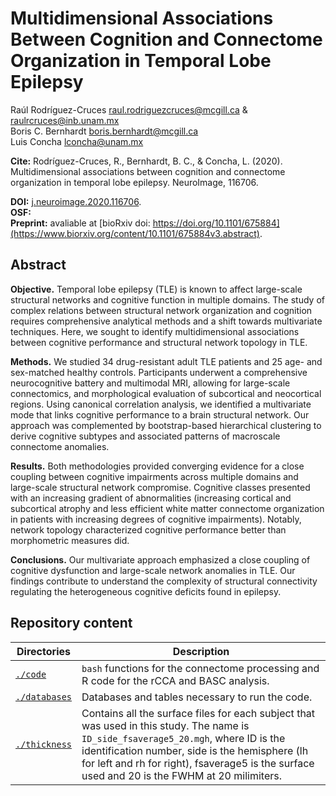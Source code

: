 # Multidimensional Associations Between Cognition and Connectome Organization in Temporal Lobe Epilepsy
Raúl Rodríguez-Cruces  [raul.rodriguezcruces@mcgill.ca](mailto:raul.rodriguezcruces@mcgill.ca) & [raulrcruces@inb.unam.mx](mailto:raulrcruces@inb.unam.mx)  
Boris C. Bernhardt  [boris.bernhardt@mcgill.ca](mailto:boris.bernhardt@mcgill.ca)  
Luis Concha [lconcha@unam.mx](mailto:lconcha@unam.mx)  

**Cite:** Rodríguez-Cruces, R., Bernhardt, B. C., & Concha, L. (2020). Multidimensional associations between cognition and connectome organization in temporal lobe epilepsy. NeuroImage, 116706.  

**DOI:** [j.neuroimage.2020.116706](https://doi.org/10.1016/j.neuroimage.2020.116706).  
**OSF:**  
**Preprint:** avaliable at [bioRxiv doi: https://doi.org/10.1101/675884](https://www.biorxiv.org/content/10.1101/675884v3.abstract).   
    
## Abstract
**Objective.** Temporal lobe epilepsy (TLE) is known to affect large-scale structural networks and cognitive function in multiple domains. The study of complex relations between structural network organization and cognition requires comprehensive analytical methods and a shift towards multivariate techniques. Here, we sought to identify multidimensional associations between cognitive performance and structural network topology in TLE.  
  
**Methods.** We studied 34 drug-resistant adult TLE patients and 25 age- and sex-matched healthy controls. Participants underwent a comprehensive neurocognitive battery and multimodal MRI, allowing for large-scale connectomics, and morphological evaluation of subcortical and neocortical regions. Using canonical correlation analysis, we identified a multivariate mode that links cognitive performance to a brain structural network. Our approach was complemented by bootstrap-based hierarchical clustering to derive cognitive subtypes and associated patterns of macroscale connectome anomalies.  
  
**Results.** Both methodologies provided converging evidence for a close coupling between cognitive impairments across multiple domains and large-scale structural network compromise. Cognitive classes presented with an increasing gradient of abnormalities (increasing cortical and subcortical atrophy and less efficient white matter connectome organization in patients with increasing degrees of cognitive impairments). Notably, network topology characterized cognitive performance better than morphometric measures did.  
  
**Conclusions.** Our multivariate approach emphasized a close coupling of cognitive dysfunction and large-scale network anomalies in TLE. Our findings contribute to understand the complexity of structural connectivity regulating the heterogeneous cognitive deficits found in epilepsy.  
  
 ## Repository content
 | Directories   | Description                                                                                                                                                                                                                                                                             |
|---------------|-----------------------------------------------------------------------------------------------------------------------------------------------------------------------------------------------------------------------------------------------------------------------------------------|
| [`./code`](https://github.com/rcruces/2020_cognition_connectomics_TLE/tree/master/code)      | `bash` functions for the connectome processing and R code for the rCCA and BASC analysis.                                                                                                                                                                                               |
| [`./databases`](https://github.com/rcruces/2020_cognition_connectomics_TLE/tree/master/databases) | Databases and tables necessary to run the code.                                                                                                                                                                                                                                         |
| [`./thickness`](https://github.com/rcruces/2020_cognition_connectomics_TLE/tree/master/thickness) | Contains all the surface files for each subject that was used in this study. The name is `ID_side_fsaverage5_20.mgh`, where ID is the identification number, side is the hemisphere (lh for left and rh for right), fsaverage5 is the surface used and 20 is the FWHM at 20 milimiters. |
